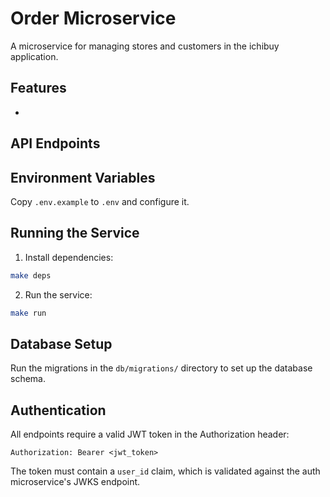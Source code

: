 # Order Microservice

A microservice for managing stores and customers in the ichibuy application.

## Features

- <complete>

## API Endpoints

<Complete>


## Environment Variables

Copy `.env.example` to `.env` and configure it.

## Running the Service

1. Install dependencies:
```bash
make deps
```

2. Run the service:
```bash
make run
```

## Database Setup

Run the migrations in the `db/migrations/` directory to set up the database schema.

## Authentication

All endpoints require a valid JWT token in the Authorization header:
```
Authorization: Bearer <jwt_token>
```

The token must contain a `user_id` claim, which is validated against the auth microservice's JWKS endpoint.
